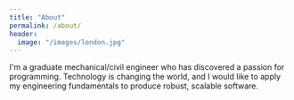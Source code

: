 ```yaml
---
title: "About"
permalink: /about/
header:
  image: "/images/london.jpg"
---
```


I'm a graduate mechanical/civil engineer who has discovered a passion for programming. Technology is changing the world, and I would like to apply my engineering fundamentals to produce robust, scalable software.
